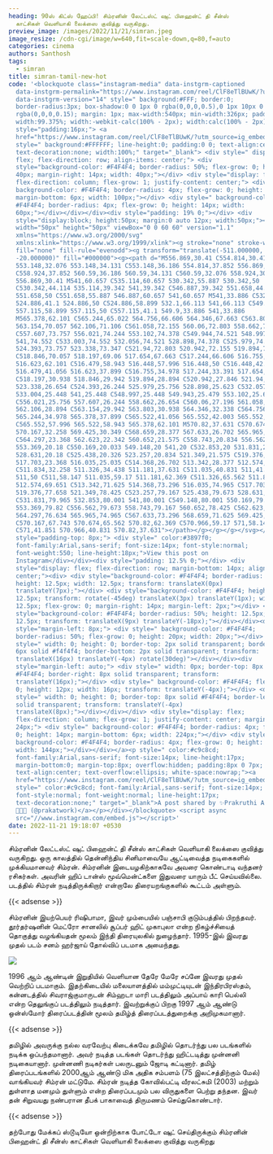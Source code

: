 ```yaml
---
heading: 90ஸ் கிட்ஸ் ஹேப்பி! சிம்ரனின் லேட்டஸ்ட் ஷுட் பிஹைன்ட் தி சீன்ஸ்
  காட்சிகள் வெளியாகி லைக்ஸை குவித்து வருகிறது.
preview_image: /images/2022/11/21/simran.jpeg
image_resize: /cdn-cgi/image/w=640,fit=scale-down,q=80,f=auto
categories: cinema
authors: Santhosh
tags:
  - simran
title: simran-tamil-new-hot
code: '<blockquote class="instagram-media" data-instgrm-captioned
  data-instgrm-permalink="https://www.instagram.com/reel/ClF8eTlBUwK/?utm_source=ig_embed&amp;utm_campaign=loading"
  data-instgrm-version="14" style=" background:#FFF; border:0;
  border-radius:3px; box-shadow:0 0 1px 0 rgba(0,0,0,0.5),0 1px 10px 0
  rgba(0,0,0,0.15); margin: 1px; max-width:540px; min-width:326px; padding:0;
  width:99.375%; width:-webkit-calc(100% - 2px); width:calc(100% - 2px);"><div
  style="padding:16px;"> <a
  href="https://www.instagram.com/reel/ClF8eTlBUwK/?utm_source=ig_embed&amp;utm_campaign=loading"
  style=" background:#FFFFFF; line-height:0; padding:0 0; text-align:center;
  text-decoration:none; width:100%;" target="_blank"> <div style=" display:
  flex; flex-direction: row; align-items: center;"> <div
  style="background-color: #F4F4F4; border-radius: 50%; flex-grow: 0; height:
  40px; margin-right: 14px; width: 40px;"></div> <div style="display: flex;
  flex-direction: column; flex-grow: 1; justify-content: center;"> <div style="
  background-color: #F4F4F4; border-radius: 4px; flex-grow: 0; height: 14px;
  margin-bottom: 6px; width: 100px;"></div> <div style=" background-color:
  #F4F4F4; border-radius: 4px; flex-grow: 0; height: 14px; width:
  60px;"></div></div></div><div style="padding: 19% 0;"></div> <div
  style="display:block; height:50px; margin:0 auto 12px; width:50px;"><svg
  width="50px" height="50px" viewBox="0 0 60 60" version="1.1"
  xmlns="https://www.w3.org/2000/svg"
  xmlns:xlink="https://www.w3.org/1999/xlink"><g stroke="none" stroke-width="1"
  fill="none" fill-rule="evenodd"><g transform="translate(-511.000000,
  -20.000000)" fill="#000000"><g><path d="M556.869,30.41 C554.814,30.41
  553.148,32.076 553.148,34.131 C553.148,36.186 554.814,37.852 556.869,37.852
  C558.924,37.852 560.59,36.186 560.59,34.131 C560.59,32.076 558.924,30.41
  556.869,30.41 M541,60.657 C535.114,60.657 530.342,55.887 530.342,50
  C530.342,44.114 535.114,39.342 541,39.342 C546.887,39.342 551.658,44.114
  551.658,50 C551.658,55.887 546.887,60.657 541,60.657 M541,33.886 C532.1,33.886
  524.886,41.1 524.886,50 C524.886,58.899 532.1,66.113 541,66.113 C549.9,66.113
  557.115,58.899 557.115,50 C557.115,41.1 549.9,33.886 541,33.886
  M565.378,62.101 C565.244,65.022 564.756,66.606 564.346,67.663 C563.803,69.06
  563.154,70.057 562.106,71.106 C561.058,72.155 560.06,72.803 558.662,73.347
  C557.607,73.757 556.021,74.244 553.102,74.378 C549.944,74.521 548.997,74.552
  541,74.552 C533.003,74.552 532.056,74.521 528.898,74.378 C525.979,74.244
  524.393,73.757 523.338,73.347 C521.94,72.803 520.942,72.155 519.894,71.106
  C518.846,70.057 518.197,69.06 517.654,67.663 C517.244,66.606 516.755,65.022
  516.623,62.101 C516.479,58.943 516.448,57.996 516.448,50 C516.448,42.003
  516.479,41.056 516.623,37.899 C516.755,34.978 517.244,33.391 517.654,32.338
  C518.197,30.938 518.846,29.942 519.894,28.894 C520.942,27.846 521.94,27.196
  523.338,26.654 C524.393,26.244 525.979,25.756 528.898,25.623 C532.057,25.479
  533.004,25.448 541,25.448 C548.997,25.448 549.943,25.479 553.102,25.623
  C556.021,25.756 557.607,26.244 558.662,26.654 C560.06,27.196 561.058,27.846
  562.106,28.894 C563.154,29.942 563.803,30.938 564.346,32.338 C564.756,33.391
  565.244,34.978 565.378,37.899 C565.522,41.056 565.552,42.003 565.552,50
  C565.552,57.996 565.522,58.943 565.378,62.101 M570.82,37.631 C570.674,34.438
  570.167,32.258 569.425,30.349 C568.659,28.377 567.633,26.702 565.965,25.035
  C564.297,23.368 562.623,22.342 560.652,21.575 C558.743,20.834 556.562,20.326
  553.369,20.18 C550.169,20.033 549.148,20 541,20 C532.853,20 531.831,20.033
  528.631,20.18 C525.438,20.326 523.257,20.834 521.349,21.575 C519.376,22.342
  517.703,23.368 516.035,25.035 C514.368,26.702 513.342,28.377 512.574,30.349
  C511.834,32.258 511.326,34.438 511.181,37.631 C511.035,40.831 511,41.851
  511,50 C511,58.147 511.035,59.17 511.181,62.369 C511.326,65.562 511.834,67.743
  512.574,69.651 C513.342,71.625 514.368,73.296 516.035,74.965 C517.703,76.634
  519.376,77.658 521.349,78.425 C523.257,79.167 525.438,79.673 528.631,79.82
  C531.831,79.965 532.853,80.001 541,80.001 C549.148,80.001 550.169,79.965
  553.369,79.82 C556.562,79.673 558.743,79.167 560.652,78.425 C562.623,77.658
  564.297,76.634 565.965,74.965 C567.633,73.296 568.659,71.625 569.425,69.651
  C570.167,67.743 570.674,65.562 570.82,62.369 C570.966,59.17 571,58.147 571,50
  C571,41.851 570.966,40.831 570.82,37.631"></path></g></g></g></svg></div><div
  style="padding-top: 8px;"> <div style=" color:#3897f0;
  font-family:Arial,sans-serif; font-size:14px; font-style:normal;
  font-weight:550; line-height:18px;">View this post on
  Instagram</div></div><div style="padding: 12.5% 0;"></div> <div
  style="display: flex; flex-direction: row; margin-bottom: 14px; align-items:
  center;"><div> <div style="background-color: #F4F4F4; border-radius: 50%;
  height: 12.5px; width: 12.5px; transform: translateX(0px)
  translateY(7px);"></div> <div style="background-color: #F4F4F4; height:
  12.5px; transform: rotate(-45deg) translateX(3px) translateY(1px); width:
  12.5px; flex-grow: 0; margin-right: 14px; margin-left: 2px;"></div> <div
  style="background-color: #F4F4F4; border-radius: 50%; height: 12.5px; width:
  12.5px; transform: translateX(9px) translateY(-18px);"></div></div><div
  style="margin-left: 8px;"> <div style=" background-color: #F4F4F4;
  border-radius: 50%; flex-grow: 0; height: 20px; width: 20px;"></div> <div
  style=" width: 0; height: 0; border-top: 2px solid transparent; border-left:
  6px solid #f4f4f4; border-bottom: 2px solid transparent; transform:
  translateX(16px) translateY(-4px) rotate(30deg)"></div></div><div
  style="margin-left: auto;"> <div style=" width: 0px; border-top: 8px solid
  #F4F4F4; border-right: 8px solid transparent; transform:
  translateY(16px);"></div> <div style=" background-color: #F4F4F4; flex-grow:
  0; height: 12px; width: 16px; transform: translateY(-4px);"></div> <div
  style=" width: 0; height: 0; border-top: 8px solid #F4F4F4; border-left: 8px
  solid transparent; transform: translateY(-4px)
  translateX(8px);"></div></div></div> <div style="display: flex;
  flex-direction: column; flex-grow: 1; justify-content: center; margin-bottom:
  24px;"> <div style=" background-color: #F4F4F4; border-radius: 4px; flex-grow:
  0; height: 14px; margin-bottom: 6px; width: 224px;"></div> <div style="
  background-color: #F4F4F4; border-radius: 4px; flex-grow: 0; height: 14px;
  width: 144px;"></div></div></a><p style=" color:#c9c8cd;
  font-family:Arial,sans-serif; font-size:14px; line-height:17px;
  margin-bottom:0; margin-top:8px; overflow:hidden; padding:8px 0 7px;
  text-align:center; text-overflow:ellipsis; white-space:nowrap;"><a
  href="https://www.instagram.com/reel/ClF8eTlBUwK/?utm_source=ig_embed&amp;utm_campaign=loading"
  style=" color:#c9c8cd; font-family:Arial,sans-serif; font-size:14px;
  font-style:normal; font-weight:normal; line-height:17px;
  text-decoration:none;" target="_blank">A post shared by ✨Prakruthi Ananth
  💄🎨✨ (@prakatwork)</a></p></div></blockquote> <script async
  src="//www.instagram.com/embed.js"></script>'
date: 2022-11-21 19:18:07 +0530
---
```

சிம்ரனின் லேட்டஸ்ட் ஷுட்  பிஹைன்ட் தி சீன்ஸ் காட்சிகள் வெளியாகி லைக்ஸை குவித்து வருகிறது.
ஒரு காலத்தில் தென்னிந்திய சினிமாவையே ஆட்டிவைத்த நடிகைகளில் முக்கியமானவர் சிம்ரன். சிம்ரனின் இடையழகிற்காகவே அவரை கொண்டாடி வந்தனர் ரசிகர்கள். அவரின் ஹிப் டான்ஸ் மூவ்மென்ட்களை இதுவரை யாரும் பீட் செய்யவில்லை. படத்தில் சிம்ரன் நடித்திருக்கிறார் என்றாலே திரையறங்குகளில் கூட்டம் அள்ளும். 

{{< adsense >}}


சிம்ரனின் இயற்பெயர் ரிஷிபாமா, இவர் மும்பையில் பஞ்சாபி குடும்பத்தில் பிறந்தவர். தூர்தர்ஷனின் மெட்ரோ சானலில் சூப்பர் ஹிட் முகாபுலா என்ற நிகழ்ச்சியைத் தொகுத்து வழங்கியதன் மூலம் இந்தி திரையுலகில் நுழைந்தார். 1995-இல் இவரது முதல் படம் சனம் ஹர்ஜாய் தோல்விப் படமாக அமைந்தது.

![](/images/2022/11/21/simran-tamil-new-hot.jpeg)

 1996 ஆம் ஆண்டின் இறுதியில் வெளியான தேரே மேரே சப்னே இவரது முதல் வெற்றிப் படமாகும். இதற்கிடையில் மலையாளத்தில் மம்முட்டியுடன் இந்திரபிரஸ்தம், கன்னடத்தில் சிவராஜ்குமாருடன் சிம்ஹடா மாரி படத்திலும் அப்பாய் காரி பெல்லி என்ற தெலுங்குப் படத்திலும் நடித்தார். இவற்றுக்குப் பிறகு 1997 ஆம் ஆண்டு ஒன்ஸ்மோர் திரைப்படத்தின் மூலம் தமிழ்த் திரைப்படத்துறைக்கு அறிமுகமானார்.

{{< adsense >}}


தமிழில் அவருக்கு நல்ல வரவேற்பு கிடைக்கவே தமிழில் தொடர்ந்து பல படங்களில் நடிக்க ஒப்பந்தமானார். அவர் நடித்த படங்கள் தொடர்ந்து ஹிட்டடித்து முன்னனி நடிகையானார். முன்னணி நடிகர்கள் பலருடனும் ஜோடி கட்டினார். தமிழ் திரைப்படங்களில் 2000ஆம் ஆண்டு மிக அதிக சம்பளம் (75 இலட்சத்திற்கும் மேல்) வாங்கியவர் சிம்ரன் மட்டுமே. சிம்ரன் நடித்த கோவில்பட்டி வீரலட்சுமி (2003) மற்றும் துள்ளாத மனமும் துள்ளும் என்ற திரைப்படமும் பல விருதுகளை பெற்று தந்தன. இவர் தன் சிறுவயது நண்பரான தீபக் பாகாவைத் திருமணம் செய்துகொண்டார்.

{{< adsense >}}


தற்போது மேக்கப் ஸ்டூடியோ ஒன்றிற்காக போட்டோ ஷுட் செய்திருக்கும் சிம்ரனின் பிஹைன்ட் தி சீன்ஸ் காட்சிகள் வெளியாகி லைக்ஸை குவித்து வருகிறது